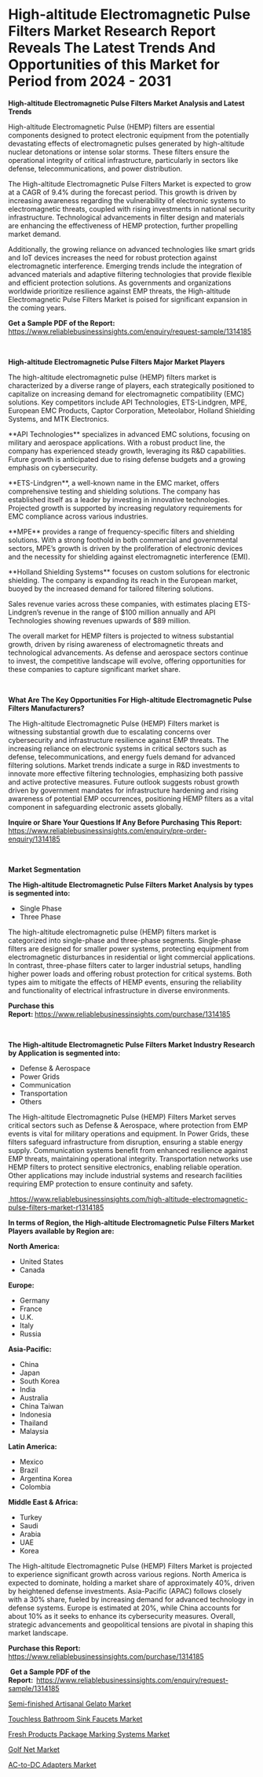 <p><h1>High-altitude Electromagnetic Pulse Filters Market Research Report Reveals The Latest Trends And Opportunities of this Market for Period from 2024 - 2031</h1></p><p><strong>High-altitude Electromagnetic Pulse Filters Market Analysis and Latest Trends</strong></p>
<p><p>High-altitude Electromagnetic Pulse (HEMP) filters are essential components designed to protect electronic equipment from the potentially devastating effects of electromagnetic pulses generated by high-altitude nuclear detonations or intense solar storms. These filters ensure the operational integrity of critical infrastructure, particularly in sectors like defense, telecommunications, and power distribution.</p><p>The High-altitude Electromagnetic Pulse Filters Market is expected to grow at a CAGR of 9.4% during the forecast period. This growth is driven by increasing awareness regarding the vulnerability of electronic systems to electromagnetic threats, coupled with rising investments in national security infrastructure. Technological advancements in filter design and materials are enhancing the effectiveness of HEMP protection, further propelling market demand.</p><p>Additionally, the growing reliance on advanced technologies like smart grids and IoT devices increases the need for robust protection against electromagnetic interference. Emerging trends include the integration of advanced materials and adaptive filtering technologies that provide flexible and efficient protection solutions. As governments and organizations worldwide prioritize resilience against EMP threats, the High-altitude Electromagnetic Pulse Filters Market is poised for significant expansion in the coming years.</p></p>
<p><strong>Get a Sample PDF of the Report:&nbsp;</strong> <a href="https://www.reliablebusinessinsights.com/enquiry/request-sample/1314185?utm_campaign=904&utm_medium=2&utm_source=Github&utm_content=ia&utm_term=27122024&utm_id=high-altitude-electromagnetic-pulse-filters">https://www.reliablebusinessinsights.com/enquiry/request-sample/1314185</a></p>
<p>&nbsp;</p>
<p><strong>High-altitude Electromagnetic Pulse Filters Major Market Players</strong></p>
<p><p>The high-altitude electromagnetic pulse (HEMP) filters market is characterized by a diverse range of players, each strategically positioned to capitalize on increasing demand for electromagnetic compatibility (EMC) solutions. Key competitors include API Technologies, ETS-Lindgren, MPE, European EMC Products, Captor Corporation, Meteolabor, Holland Shielding Systems, and MTK Electronics.</p><p>**API Technologies** specializes in advanced EMC solutions, focusing on military and aerospace applications. With a robust product line, the company has experienced steady growth, leveraging its R&D capabilities. Future growth is anticipated due to rising defense budgets and a growing emphasis on cybersecurity.</p><p>**ETS-Lindgren**, a well-known name in the EMC market, offers comprehensive testing and shielding solutions. The company has established itself as a leader by investing in innovative technologies. Projected growth is supported by increasing regulatory requirements for EMC compliance across various industries.</p><p>**MPE** provides a range of frequency-specific filters and shielding solutions. With a strong foothold in both commercial and governmental sectors, MPE’s growth is driven by the proliferation of electronic devices and the necessity for shielding against electromagnetic interference (EMI).</p><p>**Holland Shielding Systems** focuses on custom solutions for electronic shielding. The company is expanding its reach in the European market, buoyed by the increased demand for tailored filtering solutions. </p><p>Sales revenue varies across these companies, with estimates placing ETS-Lindgren’s revenue in the range of $100 million annually and API Technologies showing revenues upwards of $89 million. </p><p>The overall market for HEMP filters is projected to witness substantial growth, driven by rising awareness of electromagnetic threats and technological advancements. As defense and aerospace sectors continue to invest, the competitive landscape will evolve, offering opportunities for these companies to capture significant market share.</p></p>
<p>&nbsp;</p>
<p><strong>What Are The Key Opportunities For High-altitude Electromagnetic Pulse Filters Manufacturers?</strong></p>
<p><p>The High-altitude Electromagnetic Pulse (HEMP) Filters market is witnessing substantial growth due to escalating concerns over cybersecurity and infrastructure resilience against EMP threats. The increasing reliance on electronic systems in critical sectors such as defense, telecommunications, and energy fuels demand for advanced filtering solutions. Market trends indicate a surge in R&D investments to innovate more effective filtering technologies, emphasizing both passive and active protective measures. Future outlook suggests robust growth driven by government mandates for infrastructure hardening and rising awareness of potential EMP occurrences, positioning HEMP filters as a vital component in safeguarding electronic assets globally.</p></p>
<p><strong>Inquire or Share Your Questions If Any Before Purchasing This Report:</strong> <a href="https://www.reliablebusinessinsights.com/enquiry/pre-order-enquiry/1314185?utm_campaign=904&utm_medium=2&utm_source=Github&utm_content=ia&utm_term=27122024&utm_id=high-altitude-electromagnetic-pulse-filters">https://www.reliablebusinessinsights.com/enquiry/pre-order-enquiry/1314185</a></p>
<p>&nbsp;</p>
<p><strong>Market Segmentation</strong></p>
<p><strong>The High-altitude Electromagnetic Pulse Filters Market Analysis by types is segmented into:</strong></p>
<p><ul><li>Single Phase</li><li>Three Phase</li></ul></p>
<p><p>The high-altitude electromagnetic pulse (HEMP) filters market is categorized into single-phase and three-phase segments. Single-phase filters are designed for smaller power systems, protecting equipment from electromagnetic disturbances in residential or light commercial applications. In contrast, three-phase filters cater to larger industrial setups, handling higher power loads and offering robust protection for critical systems. Both types aim to mitigate the effects of HEMP events, ensuring the reliability and functionality of electrical infrastructure in diverse environments.</p></p>
<p><strong>Purchase this Report:&nbsp;</strong><a href="https://www.reliablebusinessinsights.com/purchase/1314185?utm_campaign=904&utm_medium=2&utm_source=Github&utm_content=ia&utm_term=27122024&utm_id=high-altitude-electromagnetic-pulse-filters">https://www.reliablebusinessinsights.com/purchase/1314185</a></p>
<p>&nbsp;</p>
<p><strong>The High-altitude Electromagnetic Pulse Filters Market Industry Research by Application is segmented into:</strong></p>
<p><ul><li>Defense & Aerospace</li><li>Power Grids</li><li>Communication</li><li>Transportation</li><li>Others</li></ul></p>
<p><p>The High-altitude Electromagnetic Pulse (HEMP) Filters Market serves critical sectors such as Defense & Aerospace, where protection from EMP events is vital for military operations and equipment. In Power Grids, these filters safeguard infrastructure from disruption, ensuring a stable energy supply. Communication systems benefit from enhanced resilience against EMP threats, maintaining operational integrity. Transportation networks use HEMP filters to protect sensitive electronics, enabling reliable operation. Other applications may include industrial systems and research facilities requiring EMP protection to ensure continuity and safety.</p></p>
<p><a href="https://www.reliablebusinessinsights.com/high-altitude-electromagnetic-pulse-filters-market-r1314185?utm_campaign=904&utm_medium=2&utm_source=Github&utm_content=ia&utm_term=27122024&utm_id=high-altitude-electromagnetic-pulse-filters">&nbsp;https://www.reliablebusinessinsights.com/high-altitude-electromagnetic-pulse-filters-market-r1314185</a></p>
<p><strong>In terms of Region, the High-altitude Electromagnetic Pulse Filters Market Players available by Region are:</strong></p>
<p>
    <p> <strong> North America: </strong>
        <ul>
            <li>United States</li>
            <li>Canada</li>
        </ul>
        </p> 
    <p> <strong> Europe: </strong>
        <ul>
            <li>Germany</li>
            <li>France</li>
            <li>U.K.</li>
            <li>Italy</li>
            <li>Russia</li>
        </ul>
        </p> 
    <p> <strong> Asia-Pacific: </strong>
        <ul>
            <li>China</li>
            <li>Japan</li>
            <li>South Korea</li>
            <li>India</li>
            <li>Australia</li>
            <li>China Taiwan</li>
            <li>Indonesia</li>
            <li>Thailand</li>
            <li>Malaysia</li>
        </ul>
        </p> 
    <p> <strong> Latin America: </strong>
        <ul>
            <li>Mexico</li>
            <li>Brazil</li>
            <li>Argentina Korea</li>
            <li>Colombia</li>
        </ul>
        </p> 
    <p> <strong> Middle East & Africa: </strong>
        <ul>
            <li>Turkey</li>
            <li>Saudi</li>
            <li>Arabia</li>
            <li>UAE</li>
            <li>Korea</li>
        </ul>
    </p>
    </p>
<p><p>The High-altitude Electromagnetic Pulse (HEMP) Filters Market is projected to experience significant growth across various regions. North America is expected to dominate, holding a market share of approximately 40%, driven by heightened defense investments. Asia-Pacific (APAC) follows closely with a 30% share, fueled by increasing demand for advanced technology in defense systems. Europe is estimated at 20%, while China accounts for about 10% as it seeks to enhance its cybersecurity measures. Overall, strategic advancements and geopolitical tensions are pivotal in shaping this market landscape.</p></p>
<p><strong>Purchase this Report: </strong><a href="https://www.reliablebusinessinsights.com/purchase/1314185?utm_campaign=904&utm_medium=2&utm_source=Github&utm_content=ia&utm_term=27122024&utm_id=high-altitude-electromagnetic-pulse-filters">https://www.reliablebusinessinsights.com/purchase/1314185</a></p>
<p>&nbsp;<strong>Get a Sample PDF of the Report:&nbsp;&nbsp;</strong><a href="https://www.reliablebusinessinsights.com/enquiry/request-sample/1314185?utm_campaign=904&utm_medium=2&utm_source=Github&utm_content=ia&utm_term=27122024&utm_id=high-altitude-electromagnetic-pulse-filters">https://www.reliablebusinessinsights.com/enquiry/request-sample/1314185</a></p>
<p><strong></strong></p>
<p><p><a href="https://github.com/kimberjam0i/Market-Research-Report-List-1/blob/main/semi-finished-artisanal-gelato-market.md?utm_campaign=904&utm_medium=2&utm_source=Github&utm_content=ia&utm_term=27122024&utm_id=high-altitude-electromagnetic-pulse-filters">Semi-finished Artisanal Gelato Market</a></p><p><a href="https://github.com/lashaunm5st/Market-Research-Report-List-1/blob/main/touchless-bathroom-sink-faucets-market.md?utm_campaign=904&utm_medium=2&utm_source=Github&utm_content=ia&utm_term=27122024&utm_id=high-altitude-electromagnetic-pulse-filters">Touchless Bathroom Sink Faucets Market</a></p><p><a href="https://github.com/darenph8er/Market-Research-Report-List-1/blob/main/fresh-products-package-marking-systems-market.md?utm_campaign=904&utm_medium=2&utm_source=Github&utm_content=ia&utm_term=27122024&utm_id=high-altitude-electromagnetic-pulse-filters">Fresh Products Package Marking Systems Market</a></p><p><a href="https://github.com/ElviraLeka1962/Market-Research-Report-List-1/blob/main/golf-net-market.md?utm_campaign=904&utm_medium=2&utm_source=Github&utm_content=ia&utm_term=27122024&utm_id=high-altitude-electromagnetic-pulse-filters">Golf Net Market</a></p><p><a href="https://github.com/osbornrdaflalo/Market-Research-Report-List-1/blob/main/ac-to-dc-adapters-market.md?utm_campaign=904&utm_medium=2&utm_source=Github&utm_content=ia&utm_term=27122024&utm_id=high-altitude-electromagnetic-pulse-filters">AC-to-DC Adapters Market</a></p></p>